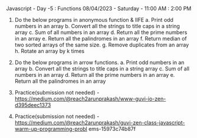 Javascript - Day -5 : Functions
08/04/2023 - Saturday - 11:00 AM : 2:00 PM

1. Do the below programs in anonymous function & lIFE
   a. Print odd numbers in an array
   b. Convert all the strings to title caps in a string array
   c. Sum of all numbers in an array
   d. Return all the prime numbers in an array
   e. Return all the palindromes in an array
   f. Return median of two sorted arrays of the same size.
   g. Remove duplicates from an array
   h. Rotate an array by k times

2. Do the below programs in arrow functions.
   a. Print odd numbers in an array
   b. Convert all the strings to title caps in a string array
   c. Sum of all numbers in an array
   d. Return all the prime numbers in an array
   e. Return all the palindromes in an array

3. Practice(submission not needed) -
   https://medium.com/@reach2arunprakash/www-guvi-io-zen-d395deec1373

4. Practice(submission not needed) -
   https://medium.com/@reach2arunprakash/guvi-zen-class-javascript-warm-up-programming-probl
   ems-15973c74b87f
